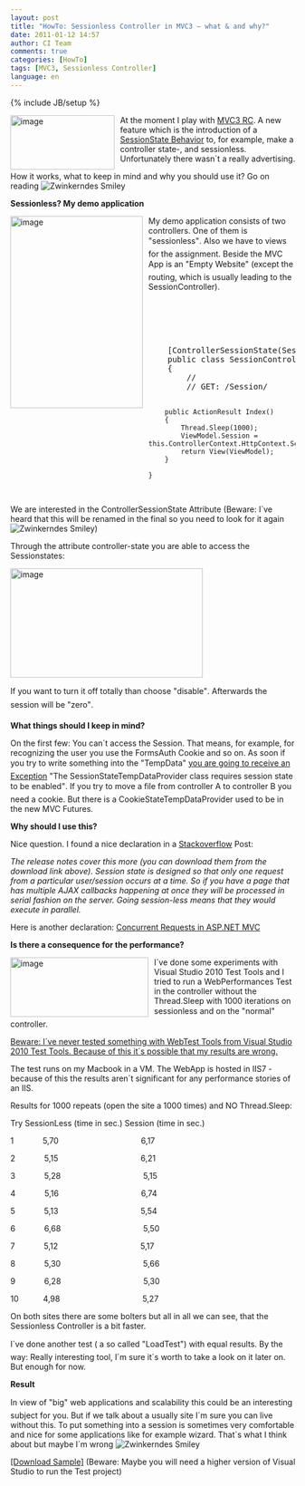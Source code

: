 ```yaml
---
layout: post
title: "HowTo: Sessionless Controller in MVC3 – what & and why?"
date: 2011-01-12 14:57
author: CI Team
comments: true
categories: [HowTo]
tags: [MVC3, Sessionless Controller]
language: en
---
```

{% include JB/setup %}


<p><img style="background-image: none; border-bottom: 0px; border-left: 0px; margin: 0px 10px 0px 0px; padding-left: 0px; padding-right: 0px; border-top: 0px; border-right: 0px; padding-top: 0px" title="image" border="0" alt="image" align="left" src="{{BASE_PATH}}/assets/wp-images-de/image_thumb316.png" width="184" height="96" />At the moment I play with <a href="http://www.microsoft.com/downloads/en/details.aspx?FamilyID=a920ccee-1397-4feb-824a-2dfefee47d54">MVC3 RC</a>. A new feature which is the introduction of a <a href="http://www.lostechies.com/blogs/dahlbyk/archive/2010/12/06/renderaction-with-asp-net-mvc-3-sessionless-controllers.aspx?utm_source=feedburner&amp;utm_medium=feed&amp;utm_campaign=Feed:+LosTechies+(LosTechies)&amp;utm_content=Google+International">SessionState Behavior</a> to, for example, make a controller state-, and sessionless. Unfortunately there wasn´t a really advertising.</p>
<p>How it works, what to keep in mind and why you should use it? Go on reading <img style="border-bottom-style: none; border-right-style: none; border-top-style: none; border-left-style: none" class="wlEmoticon wlEmoticon-winkingsmile" alt="Zwinkerndes Smiley" src="{{BASE_PATH}}/assets/wp-images-en/wlEmoticon-winkingsmile8.png" /></p>  

<p><b>Sessionless? My demo application</b></p>  

<p><img style="background-image: none; border-bottom: 0px; border-left: 0px; margin: 0px 10px 0px 0px; padding-left: 0px; padding-right: 0px; border-top: 0px; border-right: 0px; padding-top: 0px" title="image" border="0" alt="image" align="left" src="{{BASE_PATH}}/assets/wp-images-de/image_thumb317.png" width="234" height="339" />My demo application consists of two controllers. One of them is "sessionless". Also we have to views for the assignment. Beside the MVC App is an "Empty Website" (except the routing, which is usually leading to the SessionController).</p>
<p>   <br />    <br />    <br />    <br /></p>  
  
  
  <div style="padding-bottom: 0px; margin: 0px; padding-left: 0px; padding-right: 0px; display: inline; float: none; padding-top: 0px" id="scid:812469c5-0cb0-4c63-8c15-c81123a09de7:61f0a4b9-6475-45c7-8c46-51fa5d5287f7" class="wlWriterEditableSmartContent"><pre name="code" class="c#">    [ControllerSessionState(SessionStateBehavior.Default)]
    public class SessionController : Controller
    {
        //
        // GET: /Session/

        public ActionResult Index()
        {
            Thread.Sleep(1000);
            ViewModel.Session = this.ControllerContext.HttpContext.Session.SessionID;
            return View(ViewModel);
        }

    }
</pre>
</div>


<p>We are interested in the ControllerSessionState Attribute (Beware: I´ve heard that this will be renamed in the final so you need to look for it again <img style="border-bottom-style: none; border-right-style: none; border-top-style: none; border-left-style: none" class="wlEmoticon wlEmoticon-winkingsmile" alt="Zwinkerndes Smiley" src="{{BASE_PATH}}/assets/wp-images-en/wlEmoticon-winkingsmile8.png" />)</p>

<p>Through the attribute controller-state you are able to access the Sessionstates:</p>

<p><img style="background-image: none; border-bottom: 0px; border-left: 0px; padding-left: 0px; padding-right: 0px; border-top: 0px; border-right: 0px; padding-top: 0px" title="image" border="0" alt="image" src="{{BASE_PATH}}/assets/wp-images-de/image_thumb318.png" width="340" height="193" /></p>

<p>If you want to turn it off totally than choose "disable". Afterwards the session will be "zero". </p>

<p><b>What things should I keep in mind?</b></p>




<p>On the first few: You can´t access the Session. That means, for example, for recognizing the user you use the FormsAuth Cookie and so on. As soon if you try to write something into the "TempData" <a href="http://www.dotnetcurry.com/ShowArticle.aspx?ID=609&amp;AspxAutoDetectCookieSupport=1">you are going to receive an Exception</a> "The SessionStateTempDataProvider class requires session state to be enabled". If you try to move a file from controller A to controller B you need a cookie. But there is a CookieStateTempDataProvider used to be in the new MVC Futures. </p>




<p><b>Why should I use this?</b></p>




<p>Nice question. I found a nice declaration in a <a href="http://stackoverflow.com/questions/4139428/what-are-some-scenarios-of-having-a-session-less-controller-in-asp-net-mv3">Stackoverflow</a> Post:</p>

<p><i></i></p>

<p><i>The release notes cover this more (you can download them from the download link above). Session state is designed so that only one request from a particular user/session occurs at a time. So if you have a page that has multiple AJAX callbacks happening at once they will be processed in serial fashion on the server. Going session-less means that they would execute in parallel.</i></p>

<p>Here is another declaration: <a href="http://weblogs.asp.net/imranbaloch/archive/2010/07/10/concurrent-requests-in-asp-net-mvc.aspx">Concurrent Requests in ASP.NET MVC</a></p>




<p><b>Is there a consequence for the performance? </b></p>




<p><img style="background-image: none; border-bottom: 0px; border-left: 0px; margin: 0px 10px 0px 0px; padding-left: 0px; padding-right: 0px; border-top: 0px; border-right: 0px; padding-top: 0px" title="image" border="0" alt="image" align="left" src="{{BASE_PATH}}/assets/wp-images-de/image_thumb319.png" width="244" height="105" />I´ve done some experiments with Visual Studio 2010 Test Tools and I tried to run a WebPerformances Test in the controller without the Thread.Sleep with 1000 iterations on sessionless and on the "normal" controller. </p>

<p><u>Beware: I´ve never tested something with WebTest Tools from Visual Studio 2010 Test Tools. Because of this it´s possible that my results are wrong. </u></p>

<p>The test runs on my Macbook in a VM. The WebApp is hosted in IIS7 - because of this the results aren´t significant for any performance stories of an IIS. </p>

<p>Results for 1000 repeats (open the site a 1000 times) and NO Thread.Sleep:</p>

<p>Try SessionLess (time in sec.) Session (time in sec.)</p>

<p>1&#160;&#160;&#160;&#160;&#160;&#160;&#160;&#160;&#160;&#160;&#160;&#160; 5,70&#160;&#160;&#160;&#160;&#160;&#160;&#160;&#160;&#160;&#160;&#160;&#160;&#160;&#160;&#160;&#160;&#160;&#160;&#160;&#160;&#160;&#160;&#160;&#160;&#160;&#160;&#160;&#160;&#160;&#160;&#160;&#160;&#160;&#160;&#160;&#160; 6,17</p>

<p>2&#160;&#160;&#160;&#160;&#160;&#160;&#160;&#160;&#160;&#160;&#160;&#160; 5,15&#160;&#160;&#160;&#160;&#160;&#160;&#160;&#160;&#160;&#160;&#160;&#160;&#160;&#160;&#160;&#160;&#160;&#160;&#160;&#160;&#160;&#160;&#160;&#160;&#160;&#160;&#160;&#160;&#160;&#160;&#160;&#160;&#160;&#160;&#160;&#160; 6,21</p>

<p>3&#160;&#160;&#160;&#160;&#160;&#160;&#160;&#160;&#160;&#160;&#160;&#160; 5,28&#160;&#160;&#160;&#160;&#160;&#160;&#160;&#160;&#160;&#160;&#160;&#160;&#160;&#160;&#160;&#160;&#160;&#160;&#160;&#160;&#160;&#160;&#160;&#160;&#160;&#160;&#160;&#160;&#160;&#160;&#160;&#160;&#160;&#160;&#160;&#160; 5,15</p>

<p>4&#160;&#160;&#160;&#160;&#160;&#160;&#160;&#160;&#160;&#160;&#160;&#160; 5,16&#160;&#160;&#160;&#160;&#160;&#160;&#160;&#160;&#160;&#160;&#160;&#160;&#160;&#160;&#160;&#160;&#160;&#160;&#160;&#160;&#160;&#160;&#160;&#160;&#160;&#160;&#160;&#160;&#160;&#160;&#160;&#160;&#160;&#160;&#160;&#160; 6,74</p>

<p>5&#160;&#160;&#160;&#160;&#160;&#160;&#160;&#160;&#160;&#160;&#160;&#160; 5,13&#160;&#160;&#160;&#160;&#160;&#160;&#160;&#160;&#160;&#160;&#160;&#160;&#160;&#160;&#160;&#160;&#160;&#160;&#160;&#160;&#160;&#160;&#160;&#160;&#160;&#160;&#160;&#160;&#160;&#160;&#160;&#160;&#160;&#160;&#160;&#160; 5,54</p>

<p>6&#160;&#160;&#160;&#160;&#160;&#160;&#160;&#160;&#160;&#160;&#160;&#160; 6,68&#160;&#160;&#160;&#160;&#160;&#160;&#160;&#160;&#160;&#160;&#160;&#160;&#160;&#160;&#160;&#160;&#160;&#160;&#160;&#160;&#160;&#160;&#160;&#160;&#160;&#160;&#160;&#160;&#160;&#160;&#160;&#160;&#160;&#160;&#160;&#160; 5,50</p>

<p>7&#160;&#160;&#160;&#160;&#160;&#160;&#160;&#160;&#160;&#160;&#160;&#160; 5,12&#160;&#160;&#160;&#160;&#160;&#160;&#160;&#160;&#160;&#160;&#160;&#160;&#160;&#160;&#160;&#160;&#160;&#160;&#160;&#160;&#160;&#160;&#160;&#160;&#160;&#160;&#160;&#160;&#160;&#160;&#160;&#160;&#160;&#160;&#160;&#160; 5,17</p>

<p>8&#160;&#160;&#160;&#160;&#160;&#160;&#160;&#160;&#160;&#160;&#160;&#160; 5,30&#160;&#160;&#160;&#160;&#160;&#160;&#160;&#160;&#160;&#160;&#160;&#160;&#160;&#160;&#160;&#160;&#160;&#160;&#160;&#160;&#160;&#160;&#160;&#160;&#160;&#160;&#160;&#160;&#160;&#160;&#160;&#160;&#160;&#160;&#160;&#160; 5,66</p>

<p>9&#160;&#160;&#160;&#160;&#160;&#160;&#160;&#160;&#160;&#160;&#160;&#160; 6,28&#160;&#160;&#160;&#160;&#160;&#160;&#160;&#160;&#160;&#160;&#160;&#160;&#160;&#160;&#160;&#160;&#160;&#160;&#160;&#160;&#160;&#160;&#160;&#160;&#160;&#160;&#160;&#160;&#160;&#160;&#160;&#160;&#160;&#160;&#160;&#160; 5,30</p>

<p>10&#160;&#160;&#160;&#160;&#160;&#160;&#160;&#160;&#160;&#160; 4,98&#160;&#160;&#160;&#160;&#160;&#160;&#160;&#160;&#160;&#160;&#160;&#160;&#160;&#160;&#160;&#160;&#160;&#160;&#160;&#160;&#160;&#160;&#160;&#160;&#160;&#160;&#160;&#160;&#160;&#160;&#160;&#160;&#160;&#160;&#160;&#160; 5,27</p>

<p>On both sites there are some bolters but all in all we can see, that the Sessionless Controller is a bit faster. </p>

<p>I´ve done another test ( a so called "LoadTest") with equal results. By the way: Really interesting tool, I´m sure it´s worth to take a look on it later on. But enough for now. </p>

<p><b>Result</b></p>




<p>In view of "big" web applications and scalability this could be an interesting subject for you. But if we talk about a usually site I´m sure you can live without this. To put something into a session is sometimes very comfortable and nice for some applications like for example wizard. That´s what I think about but maybe I´m wrong <img style="border-bottom-style: none; border-right-style: none; border-top-style: none; border-left-style: none" class="wlEmoticon wlEmoticon-winkingsmile" alt="Zwinkerndes Smiley" src="{{BASE_PATH}}/assets/wp-images-en/wlEmoticon-winkingsmile8.png" /></p>

<p><a href="{{BASE_PATH}}/assets/files/democode/mvcsessionless/mvcsessionless.zip">[Download Sample]</a> (Beware: Maybe you will need a higher version of Visual Studio to run the Test project) </p>
